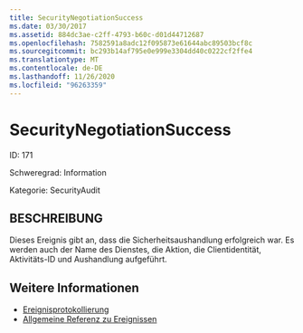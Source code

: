 ```yaml
---
title: SecurityNegotiationSuccess
ms.date: 03/30/2017
ms.assetid: 884dc3ae-c2ff-4793-b60c-d01d44712687
ms.openlocfilehash: 7582591a8adc12f095873e61644abc89503bcf8c
ms.sourcegitcommit: bc293b14af795e0e999e3304dd40c0222cf2ffe4
ms.translationtype: MT
ms.contentlocale: de-DE
ms.lasthandoff: 11/26/2020
ms.locfileid: "96263359"
---
```

# <a name="securitynegotiationsuccess"></a>SecurityNegotiationSuccess

ID: 171  
  
 Schweregrad: Information  
  
 Kategorie: SecurityAudit  
  
## <a name="description"></a>BESCHREIBUNG  

 Dieses Ereignis gibt an, dass die Sicherheitsaushandlung erfolgreich war. Es werden auch der Name des Dienstes, die Aktion, die Clientidentität, Aktivitäts-ID und Aushandlung aufgeführt.  
  
## <a name="see-also"></a>Weitere Informationen

- [Ereignisprotokollierung](index.md)
- [Allgemeine Referenz zu Ereignissen](events-general-reference.md)
